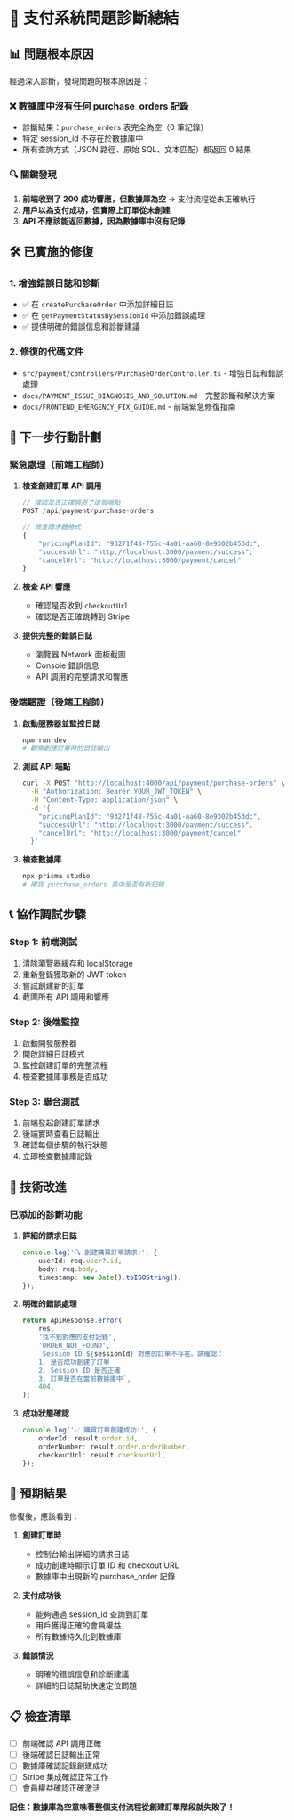 # 🚨 支付系統問題診斷總結

## 📊 **問題根本原因**

經過深入診斷，發現問題的根本原因是：

### ❌ **數據庫中沒有任何 purchase_orders 記錄**
- 診斷結果：`purchase_orders` 表完全為空（0 筆記錄）
- 特定 session_id 不存在於數據庫中
- 所有查詢方式（JSON 路徑、原始 SQL、文本匹配）都返回 0 結果

### 🔍 **關鍵發現**
1. **前端收到了 200 成功響應，但數據庫為空** → 支付流程從未正確執行
2. **用戶以為支付成功，但實際上訂單從未創建**
3. **API 不應該能返回數據，因為數據庫中沒有記錄**

## 🛠 **已實施的修復**

### 1. **增強錯誤日誌和診斷**
- ✅ 在 `createPurchaseOrder` 中添加詳細日誌
- ✅ 在 `getPaymentStatusBySessionId` 中添加錯誤處理
- ✅ 提供明確的錯誤信息和診斷建議

### 2. **修復的代碼文件**
- `src/payment/controllers/PurchaseOrderController.ts` - 增強日誌和錯誤處理
- `docs/PAYMENT_ISSUE_DIAGNOSIS_AND_SOLUTION.md` - 完整診斷和解決方案
- `docs/FRONTEND_EMERGENCY_FIX_GUIDE.md` - 前端緊急修復指南

## 🚀 **下一步行動計劃**

### **緊急處理（前端工程師）**
1. **檢查創建訂單 API 調用**
   ```typescript
   // 確認是否正確調用了這個端點
   POST /api/payment/purchase-orders
   
   // 檢查請求體格式
   {
       "pricingPlanId": "93271f48-755c-4a01-aa60-8e9302b453dc",
       "successUrl": "http://localhost:3000/payment/success",
       "cancelUrl": "http://localhost:3000/payment/cancel"
   }
   ```

2. **檢查 API 響應**
   - 確認是否收到 `checkoutUrl`
   - 確認是否正確跳轉到 Stripe

3. **提供完整的錯誤日誌**
   - 瀏覽器 Network 面板截圖
   - Console 錯誤信息
   - API 調用的完整請求和響應

### **後端驗證（後端工程師）**
1. **啟動服務器並監控日誌**
   ```bash
   npm run dev
   # 觀察創建訂單時的日誌輸出
   ```

2. **測試 API 端點**
   ```bash
   curl -X POST "http://localhost:4000/api/payment/purchase-orders" \
     -H "Authorization: Bearer YOUR_JWT_TOKEN" \
     -H "Content-Type: application/json" \
     -d '{
       "pricingPlanId": "93271f48-755c-4a01-aa60-8e9302b453dc",
       "successUrl": "http://localhost:3000/payment/success",
       "cancelUrl": "http://localhost:3000/payment/cancel"
     }'
   ```

3. **檢查數據庫**
   ```bash
   npx prisma studio
   # 確認 purchase_orders 表中是否有新記錄
   ```

## 📞 **協作調試步驟**

### **Step 1: 前端測試**
1. 清除瀏覽器緩存和 localStorage
2. 重新登錄獲取新的 JWT token
3. 嘗試創建新的訂單
4. 截圖所有 API 調用和響應

### **Step 2: 後端監控**
1. 啟動開發服務器
2. 開啟詳細日誌模式
3. 監控創建訂單的完整流程
4. 檢查數據庫事務是否成功

### **Step 3: 聯合測試**
1. 前端發起創建訂單請求
2. 後端實時查看日誌輸出
3. 確認每個步驟的執行狀態
4. 立即檢查數據庫記錄

## 🔧 **技術改進**

### **已添加的診斷功能**
1. **詳細的請求日誌**
   ```typescript
   console.log('🔍 創建購買訂單請求:', {
       userId: req.user?.id,
       body: req.body,
       timestamp: new Date().toISOString(),
   });
   ```

2. **明確的錯誤處理**
   ```typescript
   return ApiResponse.error(
       res,
       '找不到對應的支付記錄',
       'ORDER_NOT_FOUND',
       `Session ID ${sessionId} 對應的訂單不存在。請確認：
       1. 是否成功創建了訂單
       2. Session ID 是否正確
       3. 訂單是否在當前數據庫中`,
       404,
   );
   ```

3. **成功狀態確認**
   ```typescript
   console.log('✅ 購買訂單創建成功:', {
       orderId: result.order.id,
       orderNumber: result.order.orderNumber,
       checkoutUrl: result.checkoutUrl,
   });
   ```

## 🎯 **預期結果**

修復後，應該看到：

1. **創建訂單時**
   - 控制台輸出詳細的請求日誌
   - 成功創建時顯示訂單 ID 和 checkout URL
   - 數據庫中出現新的 purchase_order 記錄

2. **支付成功後**
   - 能夠通過 session_id 查詢到訂單
   - 用戶獲得正確的會員權益
   - 所有數據持久化到數據庫

3. **錯誤情況**
   - 明確的錯誤信息和診斷建議
   - 詳細的日誌幫助快速定位問題

## 📋 **檢查清單**

- [ ] 前端確認 API 調用正確
- [ ] 後端確認日誌輸出正常
- [ ] 數據庫確認記錄創建成功
- [ ] Stripe 集成確認正常工作
- [ ] 會員權益確認正確激活

**記住：數據庫為空意味著整個支付流程從創建訂單階段就失敗了！** 
